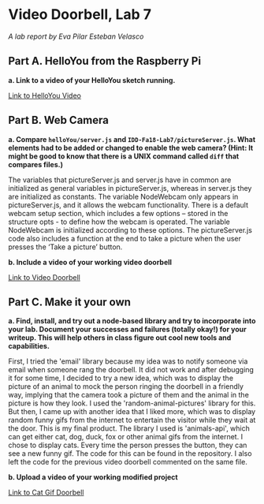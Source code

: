 # Video Doorbell, Lab 7

*A lab report by Eva Pilar Esteban Velasco*

## Part A. HelloYou from the Raspberry Pi

**a. Link to a video of your HelloYou sketch running.**

[Link to HelloYou Video](helloYouVideo_Muted.mp4)

## Part B. Web Camera

**a. Compare `helloYou/server.js` and `IDD-Fa18-Lab7/pictureServer.js`. What elements had to be added or changed to enable the web camera? (Hint: It might be good to know that there is a UNIX command called `diff` that compares files.)**

The variables that pictureServer.js and server.js have in common are initialized as general variables in pictureServer.js, whereas in server.js they are initialized as constants. The variable NodeWebcam only appears in pictureServer.js, and it allows the webcam functionality. There is a default webcam setup section, which includes a few options – stored in the structure opts - to define how the webcam is operated. The variable NodeWebcam is initialized according to these options. The pictureServer.js code also includes a function at the end to take a picture when the user presses the ‘Take a picture’ button. 

**b. Include a video of your working video doorbell**

[Link to Video Doorbell](VideoDoorbell_Muted.mp4)

## Part C. Make it your own

**a. Find, install, and try out a node-based library and try to incorporate into your lab. Document your successes and failures (totally okay!) for your writeup. This will help others in class figure out cool new tools and capabilities.**

First, I tried the 'email' library because my idea was to notify someone via email when someone rang the doorbell. It did not work and after debugging it for some time, I decided to try a new idea, which was to display the picture of an animal to mock the person ringing the doorbell in a friendly way, implying that the camera took a picture of them and the animal in the picture is how they look. I used the 'random-animal-pictures' library for this. But then, I came up with another idea that I liked more, which was to display random funny gifs from the internet to entertain the visitor while they wait at the door. This is my final product. The library I used is 'animals-api', which can get either cat, dog, duck, fox or other animal gifs from the internet. I chose to display cats. Every time the person presses the button, they can see a new funny gif. The code for this can be found in the repository. I also left the code for the previous video doorbell commented on the same file. 

**b. Upload a video of your working modified project**

[Link to Cat Gif Doorbell](CatGit_Muted.mp4)

